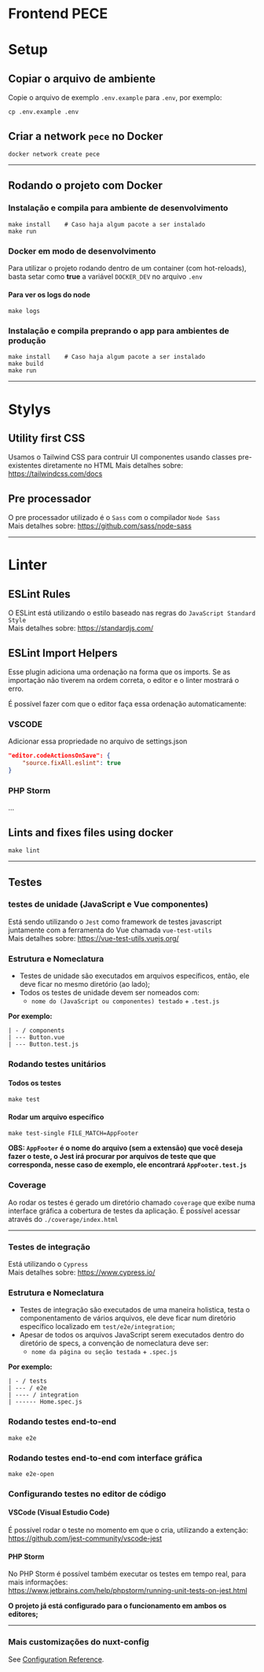# Frontend PECE

# Setup
## Copiar o arquivo de ambiente
Copie o arquivo de exemplo `.env.example` para `.env`, por exemplo:

```shell
cp .env.example .env
```


## Criar a network `pece` no Docker
```shell
docker network create pece
```

---

## Rodando o projeto com Docker

### Instalação e compila para ambiente de desenvolvimento
```shell
make install    # Caso haja algum pacote a ser instalado
make run
```

### Docker em modo de desenvolvimento
Para utilizar o projeto rodando dentro de um container (com hot-reloads), basta setar como **true** a 
variável `DOCKER_DEV` no arquivo `.env`

#### Para ver os logs do node
```shell
make logs
```

### Instalação e compila preprando o app para ambientes de produção
```shell
make install    # Caso haja algum pacote a ser instalado
make build
make run
```

---

# Stylys

## Utility first CSS
Usamos o Tailwind CSS para contruir UI componentes usando classes pre-existentes diretamente no HTML
Mais detalhes sobre: https://tailwindcss.com/docs

## Pre processador
O pre processador utilizado é o `Sass` com o compilador `Node Sass`  
Mais detalhes sobre: https://github.com/sass/node-sass

---

# Linter

## ESLint Rules
O ESLint está utilizando o estilo baseado nas regras do `JavaScript Standard Style`  
Mais detalhes sobre: https://standardjs.com/

## ESLint Import Helpers
Esse plugin adiciona uma ordenação na forma que os imports.
Se as importação não tiverem na ordem correta, o editor e o linter mostrará o erro.

É possível fazer com que o editor faça essa ordenação automaticamente:

### VSCODE
Adicionar essa propriedade no arquivo de settings.json
```json
"editor.codeActionsOnSave": {
    "source.fixAll.eslint": true
}
```

### PHP Storm
...


## Lints and fixes files using docker
```shell
make lint
```

---

## Testes

### testes de unidade (JavaScript e Vue componentes)
Está sendo utilizando o `Jest` como framework de testes javascript juntamente com a ferramenta do Vue chamada `vue-test-utils`  
Mais detalhes sobre: https://vue-test-utils.vuejs.org/

### Estrutura e Nomeclatura
- Testes de unidade são executados em arquivos específicos, então, ele deve ficar no mesmo diretório (ao lado);
- Todos os testes de unidade devem ser nomeados com:
  - `nome do (JavaScript ou componentes) testado` + `.test.js`

**Por exemplo:**  
```
| - / components  
| --- Button.vue  
| --- Button.test.js  
```

### Rodando testes unitários

#### Todos os testes
```shell
make test
```

#### Rodar um arquivo específico
```shell
make test-single FILE_MATCH=AppFooter
```

**OBS: `AppFooter` é o nome do arquivo (sem a extensão) que você deseja fazer o teste, o Jest irá procurar por arquivos de teste que que corresponda, nesse caso de exemplo, ele encontrará `AppFooter.test.js`**

### Coverage
Ao rodar os testes é gerado um diretório chamado `coverage` que exibe numa interface gráfica a cobertura de testes da aplicação.
É possível acessar através do `./coverage/index.html`

---

### Testes de integração
Está utilizando o `Cypress`  
Mais detalhes sobre: https://www.cypress.io/

### Estrutura e Nomeclatura
- Testes de integração são executados de uma maneira holistica, testa o componentamento de vários arquivos, ele deve ficar num diretório específico localizado em `test/e2e/integration`;
- Apesar de todos os arquivos JavaScript serem executados dentro do diretório de specs, a convenção de nomeclatura deve ser:
  - `nome da página ou seção testada` + `.spec.js`

**Por exemplo:**  
```
| - / tests
| --- / e2e
| ---- / integration 
| ------ Home.spec.js
```

### Rodando testes end-to-end 
```shell
make e2e
```

### Rodando testes end-to-end com interface gráfica
```
make e2e-open
```

### Configurando testes no editor de código
#### VSCode (Visual Estudio Code)
É possível rodar o teste no momento em que o cria, utilizando a extenção:  
https://github.com/jest-community/vscode-jest

#### PHP Storm
No PHP Storm é possível também executar os testes em tempo real, para mais informações:  
https://www.jetbrains.com/help/phpstorm/running-unit-tests-on-jest.html


**O projeto já está configurado para o funcionamento em ambos os editores;**

---

### Mais customizações do nuxt-config
See [Configuration Reference](https://nuxtjs.org/guide/configuration/).
